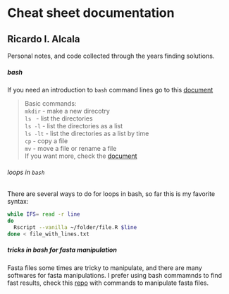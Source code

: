 # Cheat sheet documentation

## Ricardo I. Alcala

Personal notes, and code collected through the years finding solutions.


##### bash
If you need an introduction to ```bash``` command lines go to this [document](https://github.com/ricardoi/cheatsheets/blob/master/commandsUNIX.pdf)

> Basic commands: \
> `mkdir` - make a new direcotry \
> `ls ` - list the directories \
> `ls -l` - list the directories as a list \
> `ls -lt` - list the directories as a list by time \
> `cp` - copy a file \
> `mv` - move a file or rename a file \
> If you want more, check the [document](https://github.com/ricardoi/cheatsheets/blob/master/commandsUNIX.pdf)

###### loops in `bash`

There are several ways to do for loops in bash, so far this is my favorite syntax:
```bash
while IFS= read -r line
do
  Rscript --vanilla ~/folder/file.R $line
done < file_with_lines.txt
```

##### tricks in bash for fasta manipulation
Fasta files some times are tricky to manipulate, and there are many softwares for fasta manipulations. I prefer using bash commamnds to find fast results, check this [repo](https://github.com/ricardoi/cheatsheets/blob/master/bash%20for%20fasta%20manipulation.md) with  commands to manipulate fasta files.

